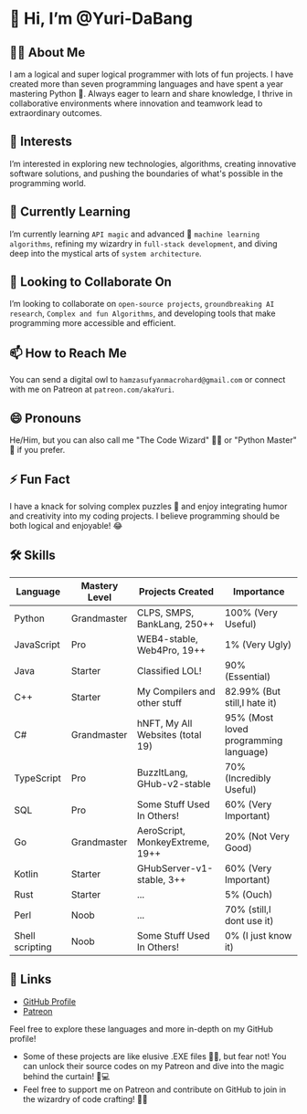 # 👋 Hi, I’m @Yuri-DaBang

## 🧑‍💻 About Me
I am a logical and super logical programmer with lots of fun projects. I have created more than seven programming languages and have spent a year mastering Python 🐍. Always eager to learn and share knowledge, I thrive in collaborative environments where innovation and teamwork lead to extraordinary outcomes.

## 👀 Interests
I’m interested in exploring new technologies, algorithms, creating innovative software solutions, and pushing the boundaries of what's possible in the programming world.

## 🌱 Currently Learning
I’m currently learning `API magic` and advanced 🧠 `machine learning algorithms`, refining my wizardry in `full-stack development`, and diving deep into the mystical arts of `system architecture`.

## 💞️ Looking to Collaborate On
I’m looking to collaborate on `open-source projects`, `groundbreaking AI research`, `Complex and fun Algorithms`, and developing tools that make programming more accessible and efficient.

## 📫 How to Reach Me
You can send a digital owl to `hamzasufyanmacrohard@gmail.com` or connect with me on Patreon at `patreon.com/akaYuri`.

## 😄 Pronouns
He/Him, but you can also call me "The Code Wizard" 🧙‍♂️ or "Python Master" 🐍 if you prefer.

## ⚡ Fun Fact
I have a knack for solving complex puzzles 🧩 and enjoy integrating humor and creativity into my coding projects. I believe programming should be both logical and enjoyable! 😂

## 🛠️ Skills

| Language         | Mastery Level                 | Projects Created              | Importance                 |
|------------------|-------------------------------|-------------------------------|----------------------------|
| Python           | Grandmaster                   | CLPS, SMPS, BankLang, 250++   | 100% (Very Useful)         |
| JavaScript       | Pro                           | WEB4-stable, Web4Pro, 19++    | 1% (Very Ugly)             |
| Java             | Starter                       | Classified LOL!               | 90% (Essential)            |
| C++              | Starter                       | My Compilers and other stuff  | 82.99% (But still,I hate it)  |
| C#               | Grandmaster                   | hNFT, My All Websites (total 19) | 95% (Most loved programming language)  |
| TypeScript       | Pro                           | BuzzItLang, GHub-v2-stable    | 70% (Incredibly Useful)    |
| SQL              | Pro                           | Some Stuff Used In Others!    | 60% (Very Important)       |
| Go               | Grandmaster                   | AeroScript, MonkeyExtreme, 19++| 20% (Not Very Good)        |
| Kotlin           | Starter                       | GHubServer-v1-stable, 3++     | 60% (Very Important)       |
| Rust             | Starter                       | ...                           | 5% (Ouch)                  |
| Perl             | Noob                          | ...                           | 70% (still,I dont use it)               |
| Shell scripting  | Noob                          | Some Stuff Used In Others!    | 0% (I just know it)        |

## 🔗 Links
- [GitHub Profile](https://github.com/Yuri-DaBang)
- [Patreon](https://patreon.com/akaYuri)

Feel free to explore these languages and more in-depth on my GitHub profile!

- Some of these projects are like elusive .EXE files 🕵️‍♂️, but fear not! You can unlock their source codes on my Patreon and dive into the magic behind the curtain! 🎩💻
- Feel free to support me on Patreon and contribute on GitHub to join in the wizardry of code crafting! 🔮🚀

<!---
Yuri-DaBang/Yuri-DaBang is a ✨ special ✨ repository because its `README.md` (this file) appears on your GitHub profile.
You can click the Preview link to take a look at your changes.
--->
